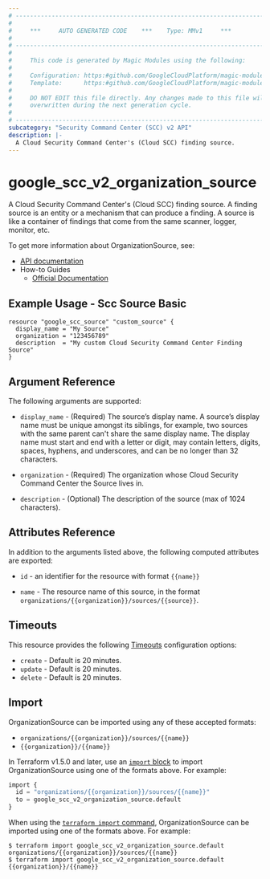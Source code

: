 ```yaml
---
# ----------------------------------------------------------------------------
#
#     ***     AUTO GENERATED CODE    ***    Type: MMv1     ***
#
# ----------------------------------------------------------------------------
#
#     This code is generated by Magic Modules using the following:
#
#     Configuration: https:#github.com/GoogleCloudPlatform/magic-modules/tree/main/mmv1/products/securitycenterv2/OrganizationSource.yaml
#     Template:      https:#github.com/GoogleCloudPlatform/magic-modules/tree/main/mmv1/templates/terraform/resource.html.markdown.tmpl
#
#     DO NOT EDIT this file directly. Any changes made to this file will be
#     overwritten during the next generation cycle.
#
# ----------------------------------------------------------------------------
subcategory: "Security Command Center (SCC) v2 API"
description: |-
  A Cloud Security Command Center's (Cloud SCC) finding source.
---
```


# google_scc_v2_organization_source

A Cloud Security Command Center's (Cloud SCC) finding source. A finding
source is an entity or a mechanism that can produce a finding. A source is
like a container of findings that come from the same scanner, logger,
monitor, etc.


To get more information about OrganizationSource, see:

* [API documentation](https://cloud.google.com/security-command-center/docs/reference/rest/v2/organizations.sources)
* How-to Guides
    * [Official Documentation](https://cloud.google.com/security-command-center/docs)

## Example Usage - Scc Source Basic


```hcl
resource "google_scc_source" "custom_source" {
  display_name = "My Source"
  organization = "123456789"
  description  = "My custom Cloud Security Command Center Finding Source"
}
```

## Argument Reference

The following arguments are supported:


* `display_name` -
  (Required)
  The source’s display name. A source’s display name must be unique
  amongst its siblings, for example, two sources with the same parent
  can't share the same display name. The display name must start and end
  with a letter or digit, may contain letters, digits, spaces, hyphens,
  and underscores, and can be no longer than 32 characters.

* `organization` -
  (Required)
  The organization whose Cloud Security Command Center the Source
  lives in.


* `description` -
  (Optional)
  The description of the source (max of 1024 characters).



## Attributes Reference

In addition to the arguments listed above, the following computed attributes are exported:

* `id` - an identifier for the resource with format `{{name}}`

* `name` -
  The resource name of this source, in the format
  `organizations/{{organization}}/sources/{{source}}`.


## Timeouts

This resource provides the following
[Timeouts](https://developer.hashicorp.com/terraform/plugin/sdkv2/resources/retries-and-customizable-timeouts) configuration options:

- `create` - Default is 20 minutes.
- `update` - Default is 20 minutes.
- `delete` - Default is 20 minutes.

## Import


OrganizationSource can be imported using any of these accepted formats:

* `organizations/{{organization}}/sources/{{name}}`
* `{{organization}}/{{name}}`


In Terraform v1.5.0 and later, use an [`import` block](https://developer.hashicorp.com/terraform/language/import) to import OrganizationSource using one of the formats above. For example:

```tf
import {
  id = "organizations/{{organization}}/sources/{{name}}"
  to = google_scc_v2_organization_source.default
}
```

When using the [`terraform import` command](https://developer.hashicorp.com/terraform/cli/commands/import), OrganizationSource can be imported using one of the formats above. For example:

```
$ terraform import google_scc_v2_organization_source.default organizations/{{organization}}/sources/{{name}}
$ terraform import google_scc_v2_organization_source.default {{organization}}/{{name}}
```
